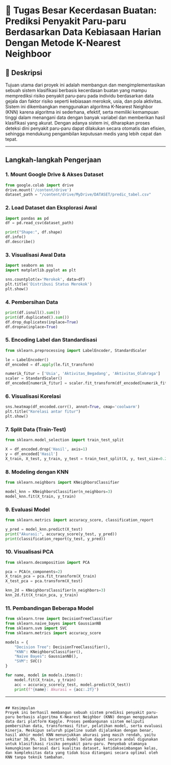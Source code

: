 
# 🧠 Tugas Besar Kecerdasan Buatan: Prediksi Penyakit Paru-paru Berdasarkan Data Kebiasaan Harian Dengan Metode K-Nearest Neighboor

## 📄 Deskripsi
Tujuan utama dari proyek ini adalah membangun dan mengimplementasikan sebuah sistem klasifikasi berbasis kecerdasan buatan yang mampu memprediksi risiko penyakit paru-paru pada individu berdasarkan data gejala dan faktor risiko seperti kebiasaan merokok, usia, dan pola aktivitas. Sistem ini dikembangkan menggunakan algoritma K-Nearest Neighbor (KNN) karena algoritma ini sederhana, efektif, serta memiliki kemampuan tinggi dalam menangani data dengan banyak variabel dan memberikan hasil klasifikasi yang akurat. Dengan adanya sistem ini, diharapkan proses deteksi dini penyakit paru-paru dapat dilakukan secara otomatis dan efisien, sehingga mendukung pengambilan keputusan medis yang lebih cepat dan tepat.

---

##  Langkah-langkah Pengerjaan

### 1. Mount Google Drive & Akses Dataset
```python
from google.colab import drive
drive.mount('/content/drive')
dataset_path = "/content/drive/MyDrive/DATASET/predic_tabel.csv"
```

### 2. Load Dataset dan Eksplorasi Awal
```python
import pandas as pd
df = pd.read_csv(dataset_path)

print("Shape:", df.shape)
df.info()
df.describe()
```

### 3. Visualisasi Awal Data
```python
import seaborn as sns
import matplotlib.pyplot as plt

sns.countplot(x='Merokok', data=df)
plt.title('Distribusi Status Merokok')
plt.show()
```

### 4. Pembersihan Data
```python
print(df.isnull().sum())
print(df.duplicated().sum())
df.drop_duplicates(inplace=True)
df.dropna(inplace=True)
```

### 5. Encoding Label dan Standardisasi
```python
from sklearn.preprocessing import LabelEncoder, StandardScaler

le = LabelEncoder()
df_encoded = df.apply(le.fit_transform)

numerik_fitur = ['Usia', 'Aktivitas_Begadang', 'Aktivitas_Olahraga']
scaler = StandardScaler()
df_encoded[numerik_fitur] = scaler.fit_transform(df_encoded[numerik_fitur])
```

### 6. Visualisasi Korelasi
```python
sns.heatmap(df_encoded.corr(), annot=True, cmap='coolwarm')
plt.title("Korelasi antar fitur")
plt.show()
```

### 7. Split Data (Train-Test)
```python
from sklearn.model_selection import train_test_split

X = df_encoded.drop('Hasil', axis=1)
y = df_encoded['Hasil']
X_train, X_test, y_train, y_test = train_test_split(X, y, test_size=0.2, random_state=42)
```

### 8. Modeling dengan KNN
```python
from sklearn.neighbors import KNeighborsClassifier

model_knn = KNeighborsClassifier(n_neighbors=3)
model_knn.fit(X_train, y_train)
```

### 9. Evaluasi Model
```python
from sklearn.metrics import accuracy_score, classification_report

y_pred = model_knn.predict(X_test)
print("Akurasi:", accuracy_score(y_test, y_pred))
print(classification_report(y_test, y_pred))
```

### 10. Visualisasi PCA
```python
from sklearn.decomposition import PCA

pca = PCA(n_components=2)
X_train_pca = pca.fit_transform(X_train)
X_test_pca = pca.transform(X_test)

knn_2d = KNeighborsClassifier(n_neighbors=3)
knn_2d.fit(X_train_pca, y_train)
```

### 11. Pembandingan Beberapa Model
```python
from sklearn.tree import DecisionTreeClassifier
from sklearn.naive_bayes import GaussianNB
from sklearn.svm import SVC
from sklearn.metrics import accuracy_score

models = {
    "Decision Tree": DecisionTreeClassifier(),
    "KNN": KNeighborsClassifier(),
    "Naive Bayes": GaussianNB(),
    "SVM": SVC()
}

for name, model in models.items():
    model.fit(X_train, y_train)
    acc = accuracy_score(y_test, model.predict(X_test))
    print(f"{name}: Akurasi = {acc:.2f}")
```

---


```

## Kesimpulan
Proyek ini berhasil membangun sebuah sistem prediksi penyakit paru-paru berbasis algoritma K-Nearest Neighbor (KNN) dengan menggunakan data dari platform Kaggle. Proses pembangunan sistem meliputi pembersihan data, transformasi fitur, pelatihan model, serta evaluasi kinerja. Meskipun seluruh pipeline sudah dijalankan dengan benar, hasil akhir model KNN menunjukkan akurasi yang masih rendah, yaitu sekitar 38,9%. Ini berarti model belum dapat secara andal digunakan untuk klasifikasi risiko penyakit paru-paru. Penyebab utamanya kemungkinan berasal dari kualitas dataset, ketidakseimbangan kelas, dan kompleksitas data yang tidak bisa ditangani secara optimal oleh KNN tanpa teknik tambahan.
